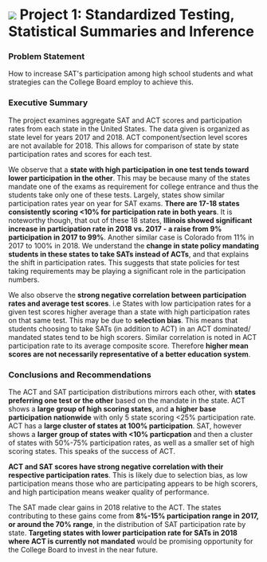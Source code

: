 # ![](https://ga-dash.s3.amazonaws.com/production/assets/logo-9f88ae6c9c3871690e33280fcf557f33.png) Project 1: Standardized Testing, Statistical Summaries and Inference

### Problem Statement

How to increase SAT's participation among high school students and what strategies can the College Board employ to achieve this. 

### Executive Summary

The project examines aggregate SAT and ACT scores and participation rates from each state in the United States. The data given is organized as state level for years 2017 and 2018. ACT component/section level scores are not available for 2018. This allows for comparison of state by state participation rates and scores for each test. 

We observe that a **state with high participation in one test tends toward lower participation in the other**. This may be because many of the states mandate one of the exams as requirement for college entrance and thus the students take only one of these tests. Largely, states show similar participation rates year on year for SAT exams. **There are 17-18 states consistently scoring  <10% for participation rate in both years**. It is noteworthy though, that out of these 18 states, **Illinois showed significant increase in participation rate in 2018 vs. 2017 - a raise from 9% participation in 2017 to 99%**. Another similar case is Colorado from 11% in 2017 to 100% in 2018. We understand the **change in state policy mandating students in these states to take SATs instead of ACTs**, and that explains the shift in participation rates. This suggests that state policies for test taking requirements may be playing a significant role in the participation numbers.

We also observe the **strong negative correlation between participation rates and average test scores**. i.e States with low participation rates for a given test scores higher average than a state with high participation rates on that same test. This may be due to **selection bias**. This means that students choosing to take SATs (in addition to ACT) in an ACT dominated/ mandated states tend to be high scorers. Similar correlation is noted in ACT participation rate to its average composite score. Therefore **higher mean scores are not necessarily representative of a better education system**. 

### Conclusions and Recommendations

The ACT and SAT participation distributions mirrors each other, with **states preferring one test or the other** based on the mandate in the state. ACT shows a **large group of high scoring states**, and **a higher base participation nationwide** with only 5 state scoring <25% participation rate. ACT has a **large cluster of states at 100% participation**. SAT, however shows a **larger group of states with <10% particpation** and then a cluster of states with 50%-75% participation rates, as well as a smaller set of high scoring states. This speaks of the success of ACT.

**ACT and SAT scores have strong negative correlation with their respective participation rates**. This is likely due to selection bias, as low participation means those who are participating appears to be high scorers, and high participation means weaker quality of performance.

The SAT made clear gains in 2018 relative to the ACT. The states contributing to these gains come from **8%-15% participation range in 2017, or around the 70% range**, in the distribution of SAT participation rate by state. **Targeting states with lower participation rate for SATs in 2018 where ACT is currently not mandated** would be promising opportunity for the College Board to invest in the near future. 

